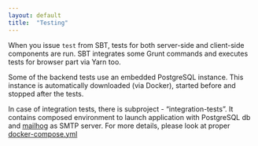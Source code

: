 ```yaml
---
layout: default
title:  "Testing"
---
```


When you issue `test` from SBT, tests for both server-side and client-side components are run. SBT integrates some Grunt commands and executes tests for browser part via Yarn too.

Some of the backend tests use an embedded PostgreSQL instance. This instance is automatically downloaded (via Docker), started before and stopped after the tests.

In case of integration tests, there is subproject - “integration-tests”. It contains composed environment to launch application with PostgreSQL db and [mailhog](https://github.com/mailhog/MailHog) as SMTP server. For more details, please look at proper [docker-compose.yml](https://github.com/softwaremill/bootzooka/tree/master/integration-tests/docker-compose.yml)

